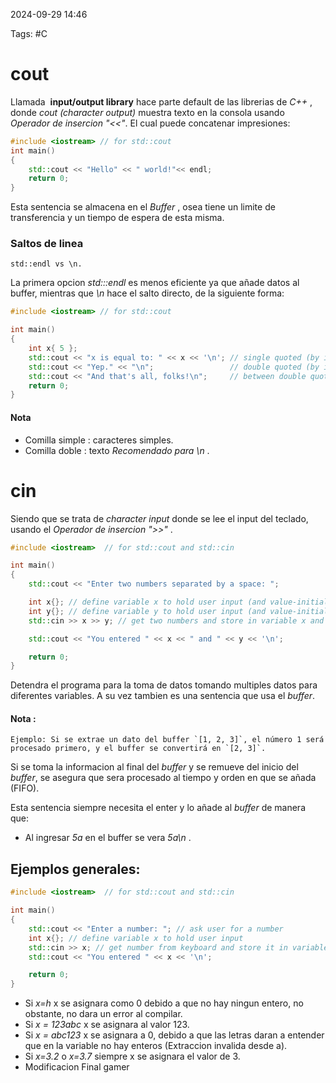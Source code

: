 2024-09-29 14:46

Tags: #C
# cout
Llamada  **input/output library** hace parte default de las librerias de _C++_ , donde _cout (character output)_ muestra texto en la consola usando _Operador de insercion "<<"_. El cual puede concatenar impresiones: 
```C++
#include <iostream> // for std::cout
int main()
{
    std::cout << "Hello" << " world!"<< endl;
    return 0;
}
```
Esta sentencia se almacena en el _Buffer_ , osea tiene un limite de transferencia y un tiempo de espera de esta misma.

### Saltos de linea
	std::endl vs \n.
La primera opcion _std:::endl_ es menos eficiente ya que añade datos al buffer, mientras que _\n_ hace el salto directo, de la siguiente forma:
```c++
#include <iostream> // for std::cout

int main()
{
    int x{ 5 };
    std::cout << "x is equal to: " << x << '\n'; // single quoted (by itself) (conventional)
    std::cout << "Yep." << "\n";                 // double quoted (by itself) (unconventional but okay)
    std::cout << "And that's all, folks!\n";     // between double quotes in existing text (conventional)
    return 0;
}
```

#### Nota
* Comilla simple : caracteres simples.
* Comilla doble : texto _Recomendado para \n_ .

# cin

Siendo que se trata de _character input_ donde se lee el input del teclado, usando el _Operador de insercion ">>"_ .
```c++
#include <iostream>  // for std::cout and std::cin

int main()
{
    std::cout << "Enter two numbers separated by a space: ";

    int x{}; // define variable x to hold user input (and value-initialize it)
    int y{}; // define variable y to hold user input (and value-initialize it)
    std::cin >> x >> y; // get two numbers and store in variable x and y respectively

    std::cout << "You entered " << x << " and " << y << '\n';

    return 0;
}
```

Detendra el programa para la toma de datos tomando multiples datos para diferentes variables. A su vez tambien es una sentencia que usa el _buffer_. 

#### Nota : 
	Ejemplo: Si se extrae un dato del buffer `[1, 2, 3]`, el número 1 será procesado primero, y el buffer se convertirá en `[2, 3]`.
Si se toma la informacion al final del _buffer_ y se remueve del inicio del _buffer_, se asegura que sera procesado al tiempo y orden en que se añada (FIFO). 

Esta sentencia siempre necesita el enter y lo añade al _buffer_ de manera que:

+ Al ingresar _5a_ en el buffer se vera _5a\n_ .
## Ejemplos generales:

```c++
#include <iostream>  // for std::cout and std::cin

int main()
{
    std::cout << "Enter a number: "; // ask user for a number
    int x{}; // define variable x to hold user input
    std::cin >> x; // get number from keyboard and store it in variable x
    std::cout << "You entered " << x << '\n';

    return 0;
}
```

* Si *x=h* x se asignara como 0 debido a que no hay ningun entero, no obstante, no dara un error al compilar.
* Si _x = 123abc_ x se asignara al valor 123.
* Si _x = abc123_  x se asignara a 0, debido a que las letras daran a entender que en la variable no hay enteros (Extraccion invalida desde a).
* Si _x=3.2_ o _x=3.7_ siempre x se asignara el valor de 3.
* Modificacion Final gamer